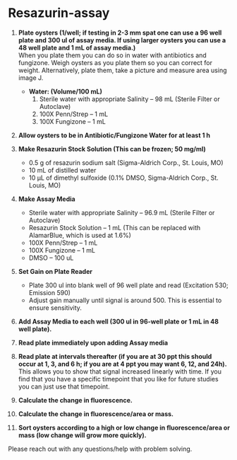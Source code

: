 # Resazurin-assay

1. **Plate oysters (1/well; if testing in 2-3 mm spat one can use a 96 well plate and 300 ul of assay media. If using larger oysters you can use a 48 well plate and 1 mL of assay media.)**  
   When you plate them you can do so in water with antibiotics and fungizone. Weigh oysters as you plate them so you can correct for weight. Alternatively, plate them, take a picture and measure area using image J.
   - **Water: (Volume/100 mL)**
     1. Sterile water with appropriate Salinity – 98 mL (Sterile Filter or Autoclave)
     2. 100X Penn/Strep – 1 mL
     3. 100X Fungizone – 1 mL

2. **Allow oysters to be in Antibiotic/Fungizone Water for at least 1 h**

3. **Make Resazurin Stock Solution (This can be frozen; 50 mg/ml)**
   - 0.5 g of resazurin sodium salt (Sigma-Aldrich Corp., St. Louis, MO)
   - 10 mL of distilled water
   - 10 μL of dimethyl sulfoxide (0.1% DMSO, Sigma-Aldrich Corp., St. Louis, MO)

4. **Make Assay Media**
   - Sterile water with appropriate Salinity – 96.9 mL (Sterile Filter or Autoclave)
   - Resazurin Stock Solution – 1 mL (This can be replaced with AlamarBlue, which is used at 1.6%)
   - 100X Penn/Strep – 1 mL
   - 100X Fungizone – 1 mL
   - DMSO – 100 uL

5. **Set Gain on Plate Reader**
   - Plate 300 ul into blank well of 96 well plate and read (Excitation 530; Emission 590)
   - Adjust gain manually until signal is around 500. This is essential to ensure sensitivity.

6. **Add Assay Media to each well (300 ul in 96-well plate or 1 mL in 48 well plate).**

7. **Read plate immediately upon adding Assay media**

8. **Read plate at intervals thereafter (if you are at 30 ppt this should occur at 1, 3, and 6 h; if you are at 4 ppt you may want 6, 12, and 24h).**  
   This allows you to show that signal increased linearly with time. If you find that you have a specific timepoint that you like for future studies you can just use that timepoint.

9. **Calculate the change in fluorescence.**

10. **Calculate the change in fluorescence/area or mass.**

11. **Sort oysters according to a high or low change in fluorescence/area or mass (low change will grow more quickly).**

Please reach out with any questions/help with problem solving.
